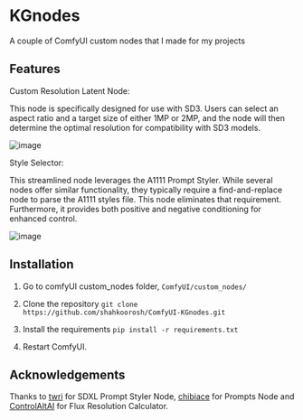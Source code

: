 # KGnodes

A couple of ComfyUI custom nodes that I made for my projects


## Features

Custom Resolution Latent Node:

This node is specifically designed for use with SD3. Users can select an aspect ratio and a target size of either 1MP or 2MP, and the node will then determine the optimal resolution for compatibility with SD3 models.

![image](https://github.com/user-attachments/assets/5faa7584-9a8c-43fb-9a81-a17dbb98998a)



Style Selector:

This streamlined node leverages the A1111 Prompt Styler. While several nodes offer similar functionality, they typically require a find-and-replace node to parse the A1111 styles file. This node eliminates that requirement. Furthermore, it provides both positive and negative conditioning for enhanced control.

![image](https://github.com/user-attachments/assets/c380c4d6-53c9-4ad9-bfac-66858c3794b9)



## Installation

1. Go to comfyUI custom_nodes folder, `ComfyUI/custom_nodes/`
   
2. Clone the repository `git clone https://github.com/shahkoorosh/ComfyUI-KGnodes.git`

3. Install the requirements `pip install -r requirements.txt`

4. Restart ComfyUI.


## Acknowledgements
Thanks to [twri](https://github.com/twri/sdxl_prompt_styler) for SDXL Prompt Styler Node, [chibiace](https://github.com/chibiace/ComfyUI-Chibi-Nodes) for Prompts Node and [ControlAltAI](https://github.com/gseth/ControlAltAI-Nodes) for Flux Resolution Calculator.


